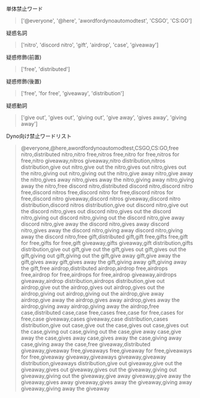 単体禁止ワード
>['@everyone', '@here', 'awordfordynoautomodtest', 'CSGO', 'CS:GO']

疑惑名詞
>['nitro', 'discord nitro', 'gift', 'airdrop', 'case', 'giveaway']

疑惑修飾(前置)
>['free', 'distributed']

疑惑修飾(後置)
>['free', 'for free', 'giveaway', 'distribution']

疑惑動詞
>['give out', 'gives out', 'giving out', 'give away', 'gives away', 'giving away']

Dyno向け禁止ワードリスト
>@everyone,@here,awordfordynoautomodtest,CSGO,CS:GO,free nitro,distributed nitro,nitro free,nitros free,nitro for free,nitros for free,nitro giveaway,nitros giveaway,nitro distribution,nitros distribution,give out nitro,give out the nitro,gives out nitro,gives out the nitro,giving out nitro,giving out the nitro,give away nitro,give away the nitro,gives away nitro,gives away the nitro,giving away nitro,giving away the nitro,free discord nitro,distributed discord nitro,discord nitro free,discord nitros free,discord nitro for free,discord nitros for free,discord nitro giveaway,discord nitros giveaway,discord nitro distribution,discord nitros distribution,give out discord nitro,give out the discord nitro,gives out discord nitro,gives out the discord nitro,giving out discord nitro,giving out the discord nitro,give away discord nitro,give away the discord nitro,gives away discord nitro,gives away the discord nitro,giving away discord nitro,giving away the discord nitro,free gift,distributed gift,gift free,gifts free,gift for free,gifts for free,gift giveaway,gifts giveaway,gift distribution,gifts distribution,give out gift,give out the gift,gives out gift,gives out the gift,giving out gift,giving out the gift,give away gift,give away the gift,gives away gift,gives away the gift,giving away gift,giving away the gift,free airdrop,distributed airdrop,airdrop free,airdrops free,airdrop for free,airdrops for free,airdrop giveaway,airdrops giveaway,airdrop distribution,airdrops distribution,give out airdrop,give out the airdrop,gives out airdrop,gives out the airdrop,giving out airdrop,giving out the airdrop,give away airdrop,give away the airdrop,gives away airdrop,gives away the airdrop,giving away airdrop,giving away the airdrop,free case,distributed case,case free,cases free,case for free,cases for free,case giveaway,cases giveaway,case distribution,cases distribution,give out case,give out the case,gives out case,gives out the case,giving out case,giving out the case,give away case,give away the case,gives away case,gives away the case,giving away case,giving away the case,free giveaway,distributed giveaway,giveaway free,giveaways free,giveaway for free,giveaways for free,giveaway giveaway,giveaways giveaway,giveaway distribution,giveaways distribution,give out giveaway,give out the giveaway,gives out giveaway,gives out the giveaway,giving out giveaway,giving out the giveaway,give away giveaway,give away the giveaway,gives away giveaway,gives away the giveaway,giving away giveaway,giving away the giveaway